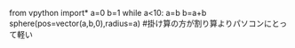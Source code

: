 from vpython import*
a=0
b=1
while a<10:
    a=b
    b=a+b
    sphere(pos=vector(a,b,0),radius=a) #掛け算の方が割り算よりパソコンにとって軽い
